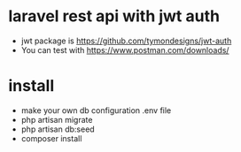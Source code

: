 ﻿# laravel rest api with jwt auth
 
* jwt package is https://github.com/tymondesigns/jwt-auth
* You can test with https://www.postman.com/downloads/ 

# install

* make your own db configuration .env file
* php artisan migrate
* php artisan db:seed
* composer install
